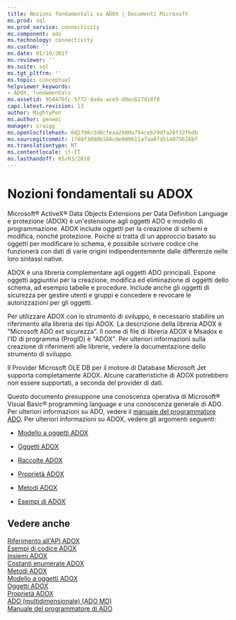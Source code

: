 ```yaml
---
title: Nozioni fondamentali su ADOX | Documenti Microsoft
ms.prod: sql
ms.prod_service: connectivity
ms.component: ado
ms.technology: connectivity
ms.custom: ''
ms.date: 01/19/2017
ms.reviewer: ''
ms.suite: sql
ms.tgt_pltfrm: ''
ms.topic: conceptual
helpviewer_keywords:
- ADOX, fundamentals
ms.assetid: 954476fc-5f72-4ada-ace5-d9acb27d18f8
caps.latest.revision: 13
author: MightyPen
ms.author: genemi
manager: craigg
ms.openlocfilehash: 6d2798c3d8cfeaa2680a794ceb79dfa26f32fbdb
ms.sourcegitcommit: 1740f3090b168c0e809611a7aa6fd514075616bf
ms.translationtype: MT
ms.contentlocale: it-IT
ms.lasthandoff: 05/03/2018
---
```

# <a name="adox-fundamentals"></a>Nozioni fondamentali su ADOX
Microsoft® ActiveX® Data Objects Extensions per Data Definition Language e protezione (ADOX) è un'estensione agli oggetti ADO e modello di programmazione. ADOX include oggetti per la creazione di schemi e modifica, nonché protezione. Poiché si tratta di un approccio basato su oggetti per modificare lo schema, è possibile scrivere codice che funzionerà con dati di varie origini indipendentemente dalle differenze nelle loro sintassi native.  
  
 ADOX è una libreria complementare agli oggetti ADO principali. Espone oggetti aggiuntivi per la creazione, modifica ed eliminazione di oggetti dello schema, ad esempio tabelle e procedure. Include anche gli oggetti di sicurezza per gestire utenti e gruppi e concedere e revocare le autorizzazioni per gli oggetti.  
  
 Per utilizzare ADOX con lo strumento di sviluppo, è necessario stabilire un riferimento alla libreria dei tipi ADOX. La descrizione della libreria ADOX è "Microsoft ADO ext sicurezza". Il nome di file di libreria ADOX è Msadox e l'ID di programma (ProgID) è "ADOX". Per ulteriori informazioni sulla creazione di riferimenti alle librerie, vedere la documentazione dello strumento di sviluppo.  
  
 Il Provider Microsoft OLE DB per il motore di Database Microsoft Jet supporta completamente ADOX. Alcune caratteristiche di ADOX potrebbero non essere supportati, a seconda del provider di dati.  
  
 Questo documento presuppone una conoscenza operativa di Microsoft® Visual Basic® programming language e una conoscenza generale di ADO. Per ulteriori informazioni su ADO, vedere il [manuale del programmatore ADO](../../../ado/guide/ado-programmer-s-guide.md). Per ulteriori informazioni su ADOX, vedere gli argomenti seguenti:  
  
-   [Modello a oggetti ADOX](../../../ado/reference/adox-api/adox-object-model.md)  
  
-   [Oggetti ADOX](../../../ado/reference/adox-api/adox-objects.md)  
  
-   [Raccolte ADOX](../../../ado/reference/adox-api/adox-collections.md)  
  
-   [Proprietà ADOX](../../../ado/reference/adox-api/adox-properties.md)  
  
-   [Metodi ADOX](../../../ado/reference/adox-api/adox-methods.md)  
  
-   [Esempi di ADOX](../../../ado/reference/adox-api/adox-code-examples.md)  
  
## <a name="see-also"></a>Vedere anche  
 [Riferimento all'API ADOX](../../../ado/reference/adox-api/adox-api-reference.md)   
 [Esempi di codice ADOX](../../../ado/reference/adox-api/adox-code-examples.md)   
 [Insiemi ADOX](../../../ado/reference/adox-api/adox-collections.md)   
 [Costanti enumerate ADOX](../../../ado/reference/adox-api/adox-enumerated-constants.md)   
 [Metodi ADOX](../../../ado/reference/adox-api/adox-methods.md)   
 [Modello a oggetti ADOX](../../../ado/reference/adox-api/adox-object-model.md)   
 [Oggetti ADOX](../../../ado/reference/adox-api/adox-objects.md)   
 [Proprietà ADOX](../../../ado/reference/adox-api/adox-properties.md)   
 [ADO (multidimensionale) (ADO MD)](../../../ado/guide/multidimensional/ado-multidimensional-ado-md.md)   
 [Manuale del programmatore di ADO](../../../ado/guide/ado-programmer-s-guide.md)
